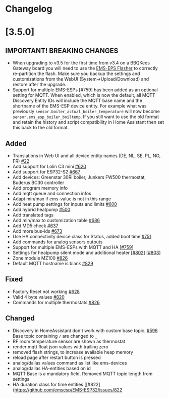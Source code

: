# Changelog

# [3.5.0]

## **IMPORTANT! BREAKING CHANGES**

- When upgrading to v3.5 for the first time from v3.4 on a BBQKees Gateway board you will need to use the [EMS-EPS Flasher](https://github.com/emsesp/EMS-ESP-Flasher/releases) to correctly re-partition the flash. Make sure you backup the settings and customizations from the WebUI (System->Upload/Download) and restore after the upgrade.
- Support for multiple EMS-ESPs [#759] has been added as an optional setting for MQTT. When enabled, which is now the default, all MQTT Discovery Entity IDs will include the MQTT base name and the shortname of the EMS-ESP device entity. For example what was previously `sensor.boiler_actual_boiler_temperature` will now become `sensor.ems_esp_boiler_boiltemp`. If you still want to use the old format and retain the history and script compatibility in Home Assistant then set this back to the old format.

## Added

- Translations in Web UI and all device entity names (DE, NL, SE, PL, NO, FR) [#22](https://github.com/emsesp/EMS-ESP32/issues/22)
- Add support for Lolin C3 mini [#620](https://github.com/emsesp/EMS-ESP32/pull/620)
- Add support for ESP32-S2 [#667](https://github.com/emsesp/EMS-ESP32/pull/667)
- Add devices: Greenstar 30Ri boiler, Junkers FW500 thermostat, Buderus BC30 controller
- Add program memory info
- Add mqtt queue and connection infos
- Adapt min/max if ems-value is not in this range
- Add heat pump settings for inputs and limits [#600](https://github.com/emsesp/EMS-ESP32/issues/600)
- Add hybrid heatpump [#500](https://github.com/emsesp/EMS-ESP32/issues/500)
- Add translated tags
- Add min/max to customization table [#686](https://github.com/emsesp/EMS-ESP32/issues/686)
- Add MD5 check [#637](https://github.com/emsesp/EMS-ESP32/issues/637)
- Add more bus-ids [#673](https://github.com/emsesp/EMS-ESP32/issues/673)
- Use HA connectivity device class for Status, added boot time [#751](https://github.com/emsesp/EMS-ESP32/issues/751)
- Add commands for analog sensors outputs
- Support for multiple EMS-ESPs with MQTT and HA [[#759](https://github.com/emsesp/EMS-ESP32/issues/759)]
- Settings for heatpump silent mode and additional heater [[#802](https://github.com/emsesp/EMS-ESP32/issues/802)] [[#803](https://github.com/emsesp/EMS-ESP32/issues/803)]
- Zone module MZ100 [#826](https://github.com/emsesp/EMS-ESP32/issues/826)
- Default MQTT hostname is blank [#829](https://github.com/emsesp/EMS-ESP32/issues/829)

## Fixed

- Factory Reset not working [#628](https://github.com/emsesp/EMS-ESP32/issues/628)
- Valid 4 byte values [#820](https://github.com/emsesp/EMS-ESP32/issues/820)
- Commands for multiple thermostats [#826](https://github.com/emsesp/EMS-ESP32/issues/826)

## Changed

- Discovery in HomeAssistant don't work with custom base topic. [#596](https://github.com/emsesp/EMS-ESP32/issues/596) Base topic containing `/` are changed to `_`
- RF room temperature sensor are shown as thermostat
- render mqtt float json values with trailing zero
- removed flash strings, to increase available heap memory
- reload page after restart button is pressed
- analog/dallas values command as list like ems-devices
- analog/dallas HA-entities based on id
- MQTT Base is a mandatory field. Removed MQTT topic length from settings
- HA duration class for time entities [[#822](https://github.com/emsesp/EMS-ESP32/issues/822
